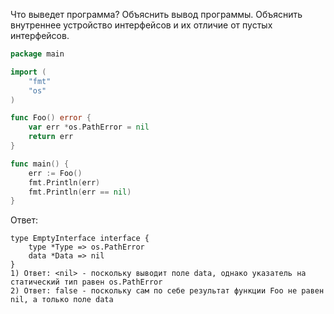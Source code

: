 Что выведет программа? Объяснить вывод программы. Объяснить внутреннее устройство интерфейсов и их отличие от пустых интерфейсов.

```go
package main

import (
	"fmt"
	"os"
)

func Foo() error {
	var err *os.PathError = nil
	return err
}

func main() {
	err := Foo()
	fmt.Println(err)
	fmt.Println(err == nil)
}
```

Ответ:
```
type EmptyInterface interface {
    type *Type => os.PathError
    data *Data => nil
}
1) Ответ: <nil> - поскольку выводит поле data, однако указатель на статический тип равен os.PathError
2) Ответ: false - поскольку сам по себе результат функции Foo не равен nil, а только поле data

```
